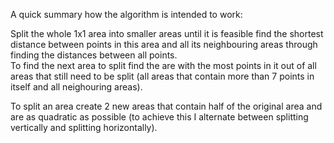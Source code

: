 A quick summary how the algorithm is intended to work:

Split the whole 1x1 area into smaller areas until it is feasible find the shortest distance between points in this area and all its neighbouring areas through finding the distances between all points.  
To find the next area to split find the are with the most points in it out of all areas that still need to be split (all areas that contain more than 7 points in itself and all neighouring areas).

To split an area create 2 new areas that contain half of the original area and are as quadratic as possible (to achieve this I alternate between splitting vertically and splitting horizontally).
